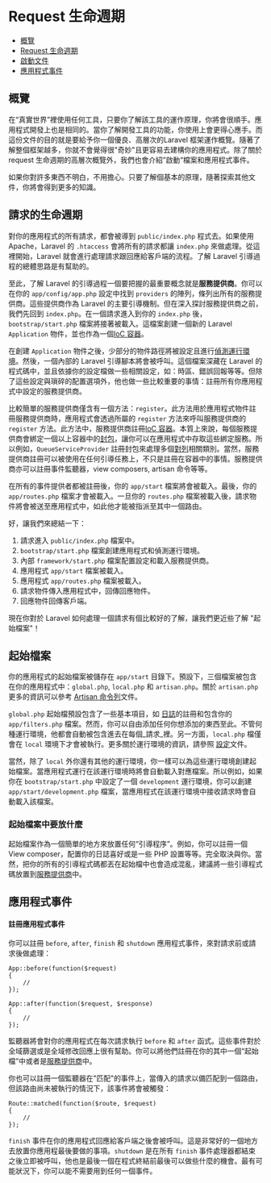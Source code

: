 # Request 生命週期

- [概覽](#overview)
- [Request 生命週期](#request-lifecycle)
- [啟動文件](#start-files)
- [應用程式事件](#application-events)

<a name="overview"></a>
## 概覽

在“真實世界”裡使用任何工具，只要你了解該工具的運作原理，你將會很順手。應用程式開發上也是相同的。當你了解開發工具的功能，你使用上會更得心應手。而這份文件的目的就是要給予你一個優良、高層次的Laravel 框架運作概覽。隨著了解整個框架越多，你就不會覺得很"奇妙"且更容易去建構你的應用程式。除了關於 request 生命週期的高層次概覽外，我們也會介紹”啟動“檔案和應用程式事件。

如果你對許多東西不明白，不用擔心。只要了解個基本的原理，隨著探索其他文件，你將會得到更多的知識。 

<a name="request-lifecycle"></a>
## 請求的生命週期

對你的應用程式的所有請求，都會被導到 `public/index.php` 程式去。如果使用 Apache，Laravel 的 `.htaccess` 會將所有的請求都讓 `index.php` 來做處理。從這裡開始，Laravel 就會進行處理請求跟回應給客戶端的流程。了解 Laravel 引導過程的總體思路是有幫助的。

至此，了解 Laravel 的引導過程一個要把握的最重要概念就是**服務提供商**。你可以在你的 `app/config/app.php` 設定中找到 `providers` 的陣列，條列出所有的服務提供商。這些提供商作為 Laravel 的主要引導機制。但在深入探討服務提供商之前，我們先回到 `index.php`。在一個請求進入到你的 `index.php` 後，`bootstrap/start.php` 檔案將接著被載入。這檔案創建一個新的 Laravel `Application` 物件，並也作為一個[IoC 容器](/docs/ioc)。

在創建 `Application` 物件之後，少部分的物件路徑將被設定且進行[偵測運行環境](/docs/configuration#environment-configuration)。然後，一個內部的 Laravel 引導腳本將會被呼叫。這個檔案深藏在 Laravel 的程式碼中，並且依據你的設定檔做一些相關設定，如：時區、錯誤回報等等。但除了這些設定與瑣碎的配置選項外，他也做一些比較重要的事情：註冊所有你應用程式中設定的服務提供商。

比較簡單的服務提供商僅含有一個方法：`register`。此方法用於應用程式物件註冊服務提供商時，應用程式會透過所屬的 `register` 方法來呼叫服務提供商的 `register` 方法。此方法中，服務提供商註冊[IoC 容器](/docs/ioc)。本質上來說，每個服務提供商會綁定一個以上容器中的[封包](http://us3.php.net/manual/en/functions.anonymous.php)，讓你可以在應用程式中存取這些綁定服務。所以例如，`QueueServiceProvider` 註冊封包來處理多個[對列](/docs/queues)相關類別。當然，服務提供商註冊可以被使用在任何引導任務上，不只是註冊在容器中的事情。服務提供商亦可以註冊事件監聽器，view composers, artisan 命令等等。

在所有的事件提供者都被註冊後，你的 `app/start` 檔案將會被載入。最後，你的 `app/routes.php` 檔案才會被載入。一旦你的 `routes.php` 檔案被載入後，請求物件將會被送至應用程式中，如此他才能被指派至其中一個路由。

好，讓我們來總結一下：

1. 請求進入 `public/index.php` 檔案中。
2. `bootstrap/start.php` 檔案創建應用程式和偵測運行環境。
3. 內部 `framework/start.php` 檔案配置設定和載入服務提供商。
4. 應用程式 `app/start` 檔案被載入。
5. 應用程式 `app/routes.php` 檔案被載入。
6. 請求物件傳入應用程式中，回傳回應物件。
7. 回應物件回傳客戶端。

現在你對於 Laravel 如何處理一個請求有個比較好的了解，讓我們更近些了解 "起始檔案"！

<a name="start-files"></a>
## 起始檔案

你的應用程式的起始檔案被儲存在 `app/start` 目錄下。預設下，三個檔案被包含在你的應用程式中：`global.php`, `local.php` 和 `artisan.php`。關於 `artisan.php` 更多的資訊可以參考 [Artisan 命令列](/docs/commands#registering-commands)文件。

`global.php` 起始檔預設包含了一些基本項目，如 [日誌](/docs/errors)的註冊和包含你的 `app/filters.php` 檔案。然而，你可以自由添加任何你想添加的東西至此。不管何種運行環境，他都會自動被包含進去在每個_請求_裡。另一方面，`local.php` 檔僅會在 `local` 環境下才會被執行。更多關於運行環境的資訊，請參照 [設定](/docs/configuration)文件。

當然，除了 `local` 外你還有其他的運行環境，你一樣可以為這些運行環境創建起始檔案。當應用程式運行在該運行環境時將會自動載入對應檔案。所以例如，如果你在 `bootstrap/start.php` 中設定了一個 `development` 運行環境，你可以創建 `app/start/development.php` 檔案，當應用程式在該運行環境中接收請求時會自動載入該檔案。

### 起始檔案中要放什麼

起始檔案作為一個簡單的地方來放置任何“引導程序”。例如，你可以註冊一個 View composer，配置你的日誌喜好或是一些 PHP 設置等等。完全取決與你。當然，把你的所有的引導程式碼都丟在起始檔中也會造成混亂，建議將一些引導程式碼放置到[服務提供商](/docs/ioc#service-providers)中。

<a name="application-events"></a>
## 應用程式事件

#### 註冊應用程式事件

你可以註冊 `before`, `after`, `finish` 和 `shutdown` 應用程式事件，來對請求前或請求後做處理：

	App::before(function($request)
	{
		//
	});

	App::after(function($request, $response)
	{
		//
	});

監聽器將會對你的應用程式在每次請求執行 `before` 和 `after` 函式。這些事件對於全域篩選或是全域修改回應上很有幫助。你可以將他們註冊在你的其中一個“起始檔”中或者是[服務提供商](/docs/ioc#service-providers)中。

你也可以註冊一個監聽器在"匹配"的事件上，當傳入的請求以備匹配到一個路由，但該路由尚未被執行的情況下，該事件將會被觸發：

	Route::matched(function($route, $request)
	{
		//
	});

`finish` 事件在你的應用程式回應給客戶端之後會被呼叫。這是非常好的一個地方去放置你應用程最後要做的事項。`shutdown` 是在所有 `finish` 事件處理器都結束之後立即被呼叫，他也是最後一個在程式終結前最後可以做些什麼的機會。最有可能狀況下，你可以能不需要用到任何一個事件。